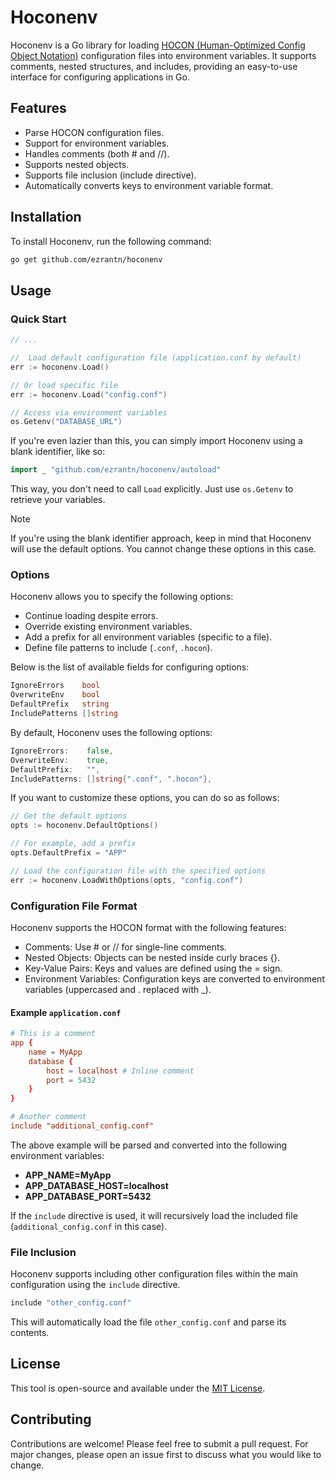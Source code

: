# Hoconenv

Hoconenv is a Go library for loading [HOCON (Human-Optimized Config Object Notation)](https://docs.spongepowered.org/stable/en/server/getting-started/configuration/hocon.html) configuration files into environment variables. It supports comments, nested structures, and includes, providing an easy-to-use interface for configuring applications in Go.

## Features

- Parse HOCON configuration files.
- Support for environment variables.
- Handles comments (both # and //).
- Supports nested objects.
- Supports file inclusion (include directive).
- Automatically converts keys to environment variable format.

## Installation

To install Hoconenv, run the following command:

```bash
go get github.com/ezrantn/hoconenv
```

## Usage

### Quick Start

```go
// ...

//  Load default configuration file (application.conf by default)
err := hoconenv.Load()

// Or load specific file
err := hoconenv.Load("config.conf")

// Access via environment variables
os.Getenv("DATABASE_URL")
```

If you're even lazier than this, you can simply import Hoconenv using a blank identifier, like so:

```go
import _ "github.com/ezrantn/hoconenv/autoload"
```

This way, you don't need to call `Load` explicitly. Just use `os.Getenv` to retrieve your variables.

> [!NOTE]
> If you're using the blank identifier approach, keep in mind that Hoconenv will use the default options. You cannot change these options in this case.

### Options

Hoconenv allows you to specify the following options:

- Continue loading despite errors.
- Override existing environment variables.
- Add a prefix for all environment variables (specific to a file).
- Define file patterns to include  (`.conf`, `.hocon`).

Below is the list of available fields for configuring options:

```go
IgnoreErrors    bool 
OverwriteEnv    bool
DefaultPrefix   string
IncludePatterns []string
```

By default, Hoconenv uses the following options:

```go
IgnoreErrors:    false,
OverwriteEnv:    true,
DefaultPrefix:   "",
IncludePatterns: []string{".conf", ".hocon"},
```

If you want to customize these options, you can do so as follows:

```go
// Get the default options
opts := hoconenv.DefaultOptions()

// For example, add a prefix
opts.DefaultPrefix = "APP"

// Load the configuration file with the specified options
err := hoconenv.LoadWithOptions(opts, "config.conf")
```

### Configuration File Format

Hoconenv supports the HOCON format with the following features:

- Comments: Use # or // for single-line comments.
- Nested Objects: Objects can be nested inside curly braces {}.
- Key-Value Pairs: Keys and values are defined using the = sign.
- Environment Variables: Configuration keys are converted to environment variables (uppercased and . replaced with _).

#### Example `application.conf`

```conf
# This is a comment
app {
    name = MyApp
    database {
        host = localhost # Inline comment
        port = 5432
    }
}

# Another comment
include "additional_config.conf"
```

The above example will be parsed and converted into the following environment variables:

- **APP_NAME=MyApp**
- **APP_DATABASE_HOST=localhost**
- **APP_DATABASE_PORT=5432**

If the `include` directive is used, it will recursively load the included file (`additional_config.conf` in this case).

### File Inclusion

Hoconenv supports including other configuration files within the main configuration using the `include` directive.

```bash
include "other_config.conf"
```

This will automatically load the file `other_config.conf` and parse its contents.

## License

This tool is open-source and available under the [MIT License](https://github.com/ezrantn/hoconenv/blob/main/LICENSE).

## Contributing

Contributions are welcome! Please feel free to submit a pull request. For major changes, please open an issue first to discuss what you would like to change.
